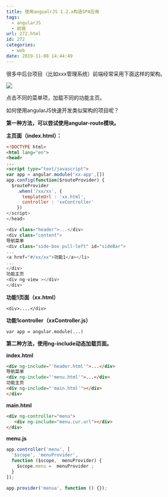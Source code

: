 ```yaml
---
title: 使用angualrJS 1.2.x构造SPA应用
tags:
  - angularJS
  - 前端
url: 272.html
id: 272
categories:
  - web
date: 2019-11-08 14:44:49
---
```


很多中后台项目（比如xxx管理系统）前端经常采用下面这样的架构。







![](http://106.54.113.128/wordpress/wp-content/uploads/2019/11/image-2.png)

点击不同的菜单项，加载不同的功能主页。

如何使用angularJS快速开发类似架构的项目呢？

**第一种方法，可以尝试使用angular-route模块。**

**主页面（index.html）：**

```html
<!DOCTYPE html>
<html lang="en">
<head>
...
<script type="text/javascript">
var app = angular.module('xx-app',[])
app.config(function($routeProvider) {
  $routeProvider
    .when('/xx/xx', {
      templateUrl : 'xx.html',
      controller : 'xxController'
    })
</script>
</head>

<div class="header">...</div>
<div class="content">
导航菜单
<div class="side-box pull-left" id="sideBar"> 
...
<a href="#/xx/xx">功能1</a></li>
...
</div> 
功能主页
<div ng-view ></div>
</div> 
```

**功能1页面（xx.html）**

`<div>....</div>`

**功能1controller（xxController.js）**

    var app = angular.module(...)

**第二种方法，使用ng-include动态加载页面。**

**index.html**

```html
<div ng-include="'header.html'">...</div>
导航菜单
<div ng-include="'menu.html'">...</div> 
功能主页
<div ng-include="'main.html'"></div>
</div> 
```

**main.html**

```html
<div ng-controller="menu">
   <div ng-include="menu.cur.url"></div>
</div>
```

**menu.js**

```js
app.controller('menu', [
  '$scope', 'menuProvider',
  function ($scope,  menuProvider) {
    $scope.menu =  menuProvider ;
  }
]);

app.provider('menua', function () {});
```
